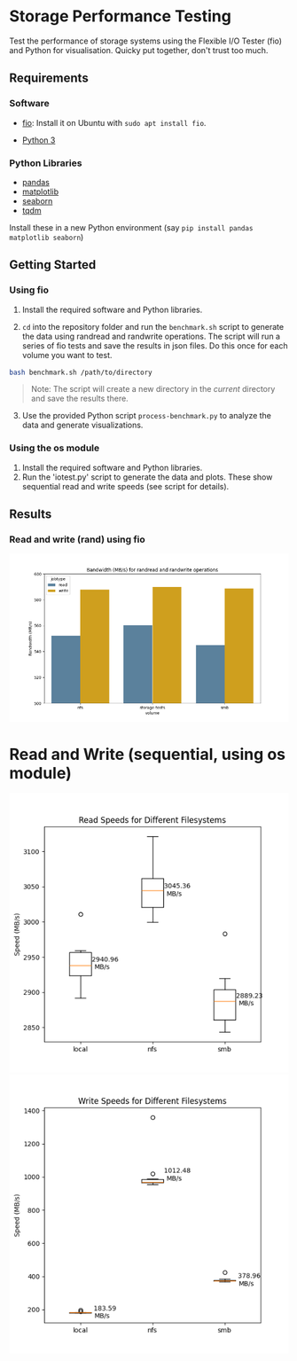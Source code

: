 # Storage Performance Testing

Test the performance of storage systems using the Flexible I/O Tester (fio) and
Python for visualisation. Quicky put together, don't trust too much.

## Requirements

### Software

- [fio](https://fio.readthedocs.io/en/latest/): Install it on Ubuntu with `sudo apt install fio`.

- [Python 3](https://www.python.org/downloads/)

### Python Libraries

- [pandas](https://pandas.pydata.org/)
- [matplotlib](https://matplotlib.org/)
- [seaborn](https://seaborn.pydata.org/)
- [tqdm](https://github.com/tqdm/tqdm/)

Install these in a new Python environment 
(say `pip install pandas matplotlib seaborn`)

## Getting Started

### Using fio

1. Install the required software and Python libraries.

2. `cd` into the repository folder and run the `benchmark.sh` script to generate
   the data using randread and randwrite operations. The script will run a series of fio tests and save the results in
   json files. Do this once for each volume you want to test.

```bash
bash benchmark.sh /path/to/directory
```
> Note: The script will create a new directory in the *current* directory and save
the results there.

3. Use the provided Python script `process-benchmark.py` to analyze the data and generate
   visualizations.

### Using the os module

1. Install the required software and Python libraries.
2. Run the 'iotest.py' script to generate the data and plots. These show
   sequential read and write speeds (see script for details).



## Results
### Read and write (rand) using fio
![](output/bandwidth.png)

# Read and Write (sequential, using os module)
![](output/os_read_speeds.png)![](output/os_write_speeds.png)


